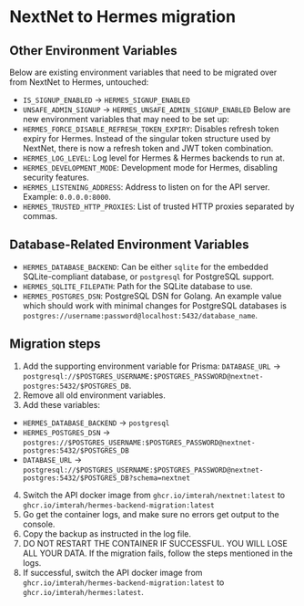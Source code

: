 # NextNet to Hermes migration
## Other Environment Variables
Below are existing environment variables that need to be migrated over from NextNet to Hermes, untouched:
  * `IS_SIGNUP_ENABLED` -> `HERMES_SIGNUP_ENABLED`
  * `UNSAFE_ADMIN_SIGNUP` -> `HERMES_UNSAFE_ADMIN_SIGNUP_ENABLED`
Below are new environment variables that may need to be set up:
  * `HERMES_FORCE_DISABLE_REFRESH_TOKEN_EXPIRY`: Disables refresh token expiry for Hermes. Instead of the singular token structure used
    by NextNet, there is now a refresh token and JWT token combination.
  * `HERMES_LOG_LEVEL`: Log level for Hermes & Hermes backends to run at.
  * `HERMES_DEVELOPMENT_MODE`: Development mode for Hermes, disabling security features.
  * `HERMES_LISTENING_ADDRESS`: Address to listen on for the API server. Example: `0.0.0.0:8000`.
  * `HERMES_TRUSTED_HTTP_PROXIES`: List of trusted HTTP proxies separated by commas.
## Database-Related Environment Variables
  * `HERMES_DATABASE_BACKEND`: Can be either `sqlite` for the embedded SQLite-compliant database, or `postgresql` for PostgreSQL support.
  * `HERMES_SQLITE_FILEPATH`: Path for the SQLite database to use.
  * `HERMES_POSTGRES_DSN`: PostgreSQL DSN for Golang. An example value which should work with minimal changes for PostgreSQL databases is `postgres://username:password@localhost:5432/database_name`.
## Migration steps
1. Add the supporting environment variable for Prisma: `DATABASE_URL` -> `postgresql://$POSTGRES_USERNAME:$POSTGRES_PASSWORD@nextnet-postgres:5432/$POSTGRES_DB`.
2. Remove all old environment variables.
3. Add these variables:
  - `HERMES_DATABASE_BACKEND` -> `postgresql`
  - `HERMES_POSTGRES_DSN` -> `postgres://$POSTGRES_USERNAME:$POSTGRES_PASSWORD@nextnet-postgres:5432/$POSTGRES_DB`
  - `DATABASE_URL` -> `postgresql://$POSTGRES_USERNAME:$POSTGRES_PASSWORD@nextnet-postgres:5432/$POSTGRES_DB?schema=nextnet`
4. Switch the API docker image from `ghcr.io/imterah/nextnet:latest` to `ghcr.io/imterah/hermes-backend-migration:latest`
5. Go get the container logs, and make sure no errors get output to the console.
6. Copy the backup as instructed in the log file.
7. DO NOT RESTART THE CONTAINER IF SUCCESSFUL. YOU WILL LOSE ALL YOUR DATA. If the migration fails, follow the steps mentioned in the logs.
8. If successful, switch the API docker image from `ghcr.io/imterah/hermes-backend-migration:latest` to `ghcr.io/imterah/hermes:latest`.
